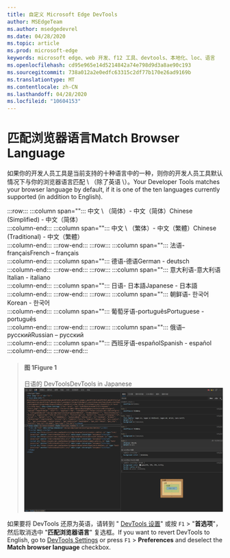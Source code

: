 ```yaml
---
title: 自定义 Microsoft Edge DevTools
author: MSEdgeTeam
ms.author: msedgedevrel
ms.date: 04/28/2020
ms.topic: article
ms.prod: microsoft-edge
keywords: microsoft edge、web 开发、f12 工具、devtools、本地化、loc、语言
ms.openlocfilehash: cd95e965e14d5214842a74e798d9d3a8ae90c193
ms.sourcegitcommit: 738a012a2e0edfc63315c2df77b170e26ad9169b
ms.translationtype: MT
ms.contentlocale: zh-CN
ms.lasthandoff: 04/28/2020
ms.locfileid: "10604153"
---
```

# <span data-ttu-id="81e76-103">匹配浏览器语言</span><span class="sxs-lookup"><span data-stu-id="81e76-103">Match Browser Language</span></span>  

<span data-ttu-id="81e76-104">如果你的开发人员工具是当前支持的十种语言中的一种，则你的开发人员工具默认情况下与你的浏览器语言匹配 \ （除了英语 \）。</span><span class="sxs-lookup"><span data-stu-id="81e76-104">Your Developer Tools matches your browser language by default, if it is one of the ten languages currently supported \(in addition to English\).</span></span>  

:::row:::
   :::column span="":::
      <span data-ttu-id="81e76-105">中文 \ （简体）- &#20013;&#25991;&#65288;&#31616;&#20307;&#65289;</span><span class="sxs-lookup"><span data-stu-id="81e76-105">Chinese \(Simplified\) - &#20013;&#25991;&#65288;&#31616;&#20307;&#65289;</span></span>  
   :::column-end:::
   :::column span="":::
      <span data-ttu-id="81e76-106">中文 \ （繁体）- &#20013;&#25991;&#65288;&#32321;&#39636;&#65289;</span><span class="sxs-lookup"><span data-stu-id="81e76-106">Chinese \(Traditional\) - &#20013;&#25991;&#65288;&#32321;&#39636;&#65289;</span></span>  
   :::column-end:::
:::row-end:::
:::row:::
   :::column span="":::
      <span data-ttu-id="81e76-107">法语-fran&#231;ais</span><span class="sxs-lookup"><span data-stu-id="81e76-107">French – fran&#231;ais</span></span>  
   :::column-end:::
   :::column span="":::
      <span data-ttu-id="81e76-108">德语-德语</span><span class="sxs-lookup"><span data-stu-id="81e76-108">German - deutsch</span></span>  
   :::column-end:::
:::row-end:::
:::row:::
   :::column span="":::
      <span data-ttu-id="81e76-109">意大利语-意大利语</span><span class="sxs-lookup"><span data-stu-id="81e76-109">Italian - italiano</span></span>  
   :::column-end:::
   :::column span="":::
      <span data-ttu-id="81e76-110">日语- &#26085;&#26412;&#35486;</span><span class="sxs-lookup"><span data-stu-id="81e76-110">Japanese - &#26085;&#26412;&#35486;</span></span>  
   :::column-end:::
:::row-end:::
:::row:::
   :::column span="":::
      <span data-ttu-id="81e76-111">朝鲜语- &#54620;&#44397;&#50612;</span><span class="sxs-lookup"><span data-stu-id="81e76-111">Korean - &#54620;&#44397;&#50612;</span></span>  
   :::column-end:::
   :::column span="":::
      <span data-ttu-id="81e76-112">葡萄牙语-portugu&#234;s</span><span class="sxs-lookup"><span data-stu-id="81e76-112">Portuguese - portugu&#234;s</span></span>  
   :::column-end:::
:::row-end:::
:::row:::
   :::column span="":::
      <span data-ttu-id="81e76-113">俄语–  &#1088;&#1091;&#1089;&#1089;&#1082;&#1080;&#1081;</span><span class="sxs-lookup"><span data-stu-id="81e76-113">Russian – &#1088;&#1091;&#1089;&#1089;&#1082;&#1080;&#1081;</span></span>  
   :::column-end:::
   :::column span="":::
      <span data-ttu-id="81e76-114">西班牙语-espa&#241;ol</span><span class="sxs-lookup"><span data-stu-id="81e76-114">Spanish - espa&#241;ol</span></span>  
   :::column-end:::
:::row-end:::  

> #### <span data-ttu-id="81e76-115">图 1</span><span class="sxs-lookup"><span data-stu-id="81e76-115">Figure 1</span></span>  
> <span data-ttu-id="81e76-116">日语的 DevTools</span><span class="sxs-lookup"><span data-stu-id="81e76-116">DevTools in Japanese</span></span>  
> ![日语的 DevTools][ImageJpDevTools]  

<span data-ttu-id="81e76-118">如果要将 DevTools 还原为英语，请转到 " [DevTools 设置][DevtoolschromiumCustomizeIndexSettings]" 或按 `F1`  >  "**首选项**"，然后取消选中 "**匹配浏览器语言**" 复选框。</span><span class="sxs-lookup"><span data-stu-id="81e76-118">If you want to revert DevTools to English, go to [DevTools Settings][DevtoolschromiumCustomizeIndexSettings] or press `F1` > **Preferences** and deselect the **Match browser language** checkbox.</span></span>  

<!-- image links -->

[ImageJpDevTools]: ./media/localization-jp.png "图1：日语 DevTools"  

<!-- links -->  

[DevtoolschromiumCustomizeIndexSettings]: ./index.md#settings "设置-自定义 Microsoft Edge DevTools"  
